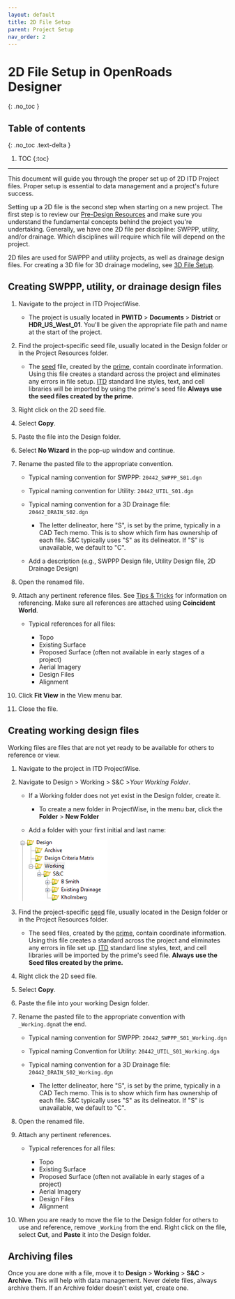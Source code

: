 ```yaml
---
layout: default
title: 2D File Setup
parent: Project Setup
nav_order: 2
---
```


# 2D File Setup in OpenRoads Designer
{: .no_toc }

## Table of contents
{: .no_toc .text-delta }

1. TOC
{:toc}

---

This document will guide you through the proper set up of 2D ITD Project files. Proper setup is essential to data management and a project's future success.

Setting up a 2D file is the second step when starting on a new project. The first step is to review our [Pre-Design Resources] and make
sure you understand the fundamental concepts behind the project you're undertaking. Generally, we have one 2D file per discipline: SWPPP, utility, and/or drainage. Which disciplines will require which file will depend on the project. 

2D files are used for SWPPP and utility projects, as well as drainage design files. For creating a 3D file for 3D drainage modeling, see [3D File Setup].

## Creating SWPPP, utility, or drainage design files

1.  Navigate to the project in ITD ProjectWise.

    -   The project is usually located in **PWITD** > **Documents** > **District** or **HDR_US_West_01**. You'll be given the appropriate file path and name at the start of the project.

2.  Find the project-specific seed file, usually located in the Design folder or in the Project Resources folder.

    -   The [seed] file, created by the [prime], contain coordinate information. Using this file creates a standard across the project and eliminates any errors in file setup. [ITD] standard line styles, text, and cell libraries will be imported by using the prime's seed file **Always use the seed files created by the prime.**

3.  Right click on the 2D seed file.

4.  Select **Copy**.

5.  Paste the file into the Design folder.

6.  Select **No Wizard** in the pop-up window and continue.

7.  Rename the pasted file to the appropriate convention.

    -   Typical naming convention for SWPPP: `20442_SWPPP_S01.dgn`

    -   Typical naming convention for Utility: `20442_UTIL_S01.dgn`

    -   Typical naming convention for a 3D Drainage file: `20442_DRAIN_S02.dgn`

        -   The letter delineator, here "S", is set by the prime, typically in a CAD Tech memo. This is to show which firm has ownership of each file. S&C typically uses "S" as its delineator. If "S" is unavailable, we default to "C".

    -   Add a description (e.g., SWPPP Design file, Utility Design file,
        2D Drainage Design)

8.  Open the renamed file.

9.  Attach any pertinent reference files. See [Tips & Tricks] for information on referencing. Make sure all references are attached using **Coincident World**.

    -   Typical references for all files:

        -   Topo
        -   Existing Surface
        -   Proposed Surface (often not available in early stages of a project)
        -   Aerial Imagery
        -   Design Files
        -   Alignment

10. Click **Fit View** in the View menu bar.
   
11. Close the file.

## Creating working design files

Working files are files that are not yet ready to be available for others to reference or view.

1.  Navigate to the project in ITD ProjectWise.

2.  Navigate to Design > Working > S&C >*Your Working Folder*.

    -   If a Working folder does not yet exist in the Design folder, create it.
        -   To create a new folder in ProjectWise, in the menu bar, click the **Folder** > **New Folder**

    -   Add a folder with your first initial and last name:

    ![](../assets/images/working-directory.png)

3.  Find the project-specific [seed] file, usually located in the Design folder or in the Project Resources folder.

    -   The seed files, created by the [prime], contain coordinate information. Using this file creates a standard across the project and eliminates any errors in file set up. [ITD] standard line styles, text, and cell libraries will be imported by the prime's seed file. **Always use the Seed files created by the prime.**

4.  Right click the 2D seed file.

5.  Select **Copy**.

6.  Paste the file into your working Design folder.

7.  Rename the pasted file to the appropriate convention with `_Working.dgn`at the end.

    -   Typical naming convention for SWPPP: `20442_SWPPP_S01_Working.dgn`

    -   Typical naming Convention for Utility: `20442_UTIL_S01_Working.dgn`

    -   Typical naming convention for a 3D Drainage file: `20442_DRAIN_S02_Working.dgn`

        -   The letter delineator, here "S", is set by the prime, typically in a CAD Tech memo. This is to show which firm has ownership of each file. S&C typically uses "S" as its delineator. If "S" is unavailable, we default to "C".

8.  Open the renamed file.

9.  Attach any pertinent references.

    -   Typical references for all files:

        -   Topo
        -   Existing Surface
        -   Proposed Surface (often not available in early stages of a project)
        -   Aerial Imagery
        -   Design Files
        -   Alignment

10. When you are ready to move the file to the Design folder for others to use and reference, remove `_Working` from the end. Right click on the file, select **Cut**, and **Paste** it into the Design folder.

## Archiving files

Once you are done with a file, move it to **Design** > **Working** > **S&C** > **Archive**. This will help with data management. Never delete files, always archive them. If an Archive folder doesn't exist yet, create one.

[Pre-Design Resources]: /knowledge-base/docs/pre-design
[3D File Setup]: /knowledge-base/docs/3d-file-setup
[Tips & Tricks]: /knowledge-base/docs/tips-and-tricks
[New Project Setup]: /knowledge-base/docs/new-project-setup
[seed]: /knowledge-base/docs/glossary#seed-file
[prime]: /knowledge-base/docs/glossary#prime
[ITD]: /knowledge-base/docs/glossary#itd
